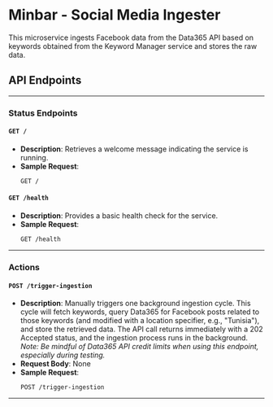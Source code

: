 # Minbar - Social Media Ingester

This microservice ingests Facebook data from the Data365 API based on keywords obtained from the Keyword Manager service and stores the raw data.

## API Endpoints

---

### Status Endpoints

#### `GET /`
-   **Description**: Retrieves a welcome message indicating the service is running.
-   **Sample Request**:
    ```http
    GET /
    ```

#### `GET /health`
-   **Description**: Provides a basic health check for the service.
-   **Sample Request**:
    ```http
    GET /health
    ```

---

### Actions

#### `POST /trigger-ingestion`
-   **Description**: Manually triggers one background ingestion cycle. This cycle will fetch keywords, query Data365 for Facebook posts related to those keywords (and modified with a location specifier, e.g., "Tunisia"), and store the retrieved data. The API call returns immediately with a 202 Accepted status, and the ingestion process runs in the background.
    *Note: Be mindful of Data365 API credit limits when using this endpoint, especially during testing.*
-   **Request Body**: None
-   **Sample Request**:
    ```http
    POST /trigger-ingestion
    ```

---